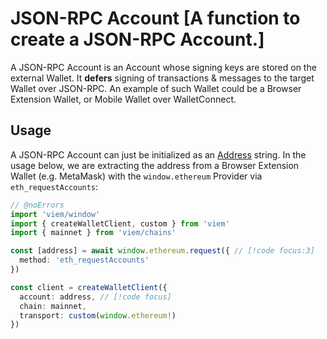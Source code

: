 # JSON-RPC Account [A function to create a JSON-RPC Account.]

A JSON-RPC Account is an Account whose signing keys are stored on the external Wallet. It **defers** signing of transactions & messages to the target Wallet over JSON-RPC. An example of such Wallet could be a Browser Extension Wallet, or Mobile Wallet over WalletConnect.

## Usage

A JSON-RPC Account can just be initialized as an [Address](/docs/glossary/types#address) string. In the usage below, we are extracting the address from a Browser Extension Wallet (e.g. MetaMask) with the `window.ethereum` Provider via `eth_requestAccounts`:

```ts twoslash
// @noErrors
import 'viem/window'
import { createWalletClient, custom } from 'viem'
import { mainnet } from 'viem/chains'

const [address] = await window.ethereum.request({ // [!code focus:3]
  method: 'eth_requestAccounts' 
})

const client = createWalletClient({
  account: address, // [!code focus]
  chain: mainnet,
  transport: custom(window.ethereum!)
})
```
